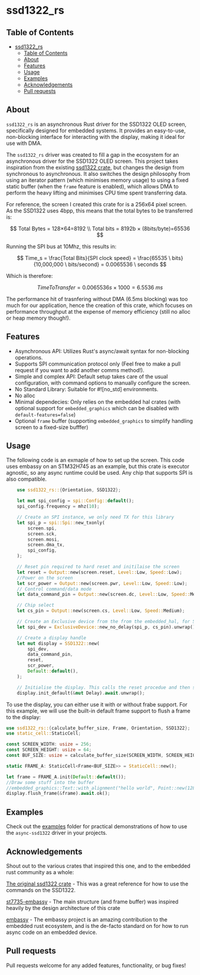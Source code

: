 # ssd1322_rs

## Table of Contents
- [ssd1322\_rs](#ssd1322_rs)
  - [Table of Contents](#table-of-contents)
  - [About ](#about-)
  - [Features ](#features-)
  - [Usage ](#usage-)
  - [Examples](#examples)
  - [Acknowledgements](#acknowledgements)
  - [Pull requests](#pull-requests)

## About <a name = "about"></a>

`ssd1322_rs` is an asynchronous Rust driver for the SSD1322 OLED screen, specifically designed for embedded systems. It provides an easy-to-use, non-blocking interface for interacting with the display, making it ideal for use with DMA.

The `ssd1322_rs` driver was created to fill a gap in the ecosystem for an asynchronous driver for the SSD1322 OLED screen. This project takes inspiration from the existing [ssd1322 crate][ssd1322], but changes the design from synchronous to asynchronous. It also switches the design philosophy from using an iterator pattern (which minimises memory usage) to using a fixed static buffer (when the `frame` feature is enabled), which allows DMA to perform the heavy lifting and minimises CPU time spent transferring data.

For reference, the screen I created this crate for is a 256x64 pixel screen. As the SSD1322 uses 4bpp, this means that the total bytes to be transferred is:

$$
Total Bytes = 128×64=8192 \\
Total bits  = 8192b × (8bits/byte)=65536
$$

Running the SPI bus at 10Mhz, this results in:

$$
Time_s = \frac{Total Bits}{SPI clock speed} = \frac{65535 \ bits}{10,000,000 \ bits/second} = 0.0065536 \ seconds
$$

Which is therefore:

$$
TimeToTransfer = 0.0065536s ×1000  = 6.5536 \ ms
$$

The performance hit of trasnfering without DMA (6.5ms blocking) was too much for our application, hence the creation of this crate, which focuses on performance throughput at the expense of memory efficiency (still no alloc or heap memory though!).

## Features <a name = "features"></a>

- Asynchronous API: Utilizes Rust's async/await syntax for non-blocking operations.
- Supports SPI communication protocol only (Feel free to make a pull request if you want to add another comms method!).
- Simple and complex API: Default setup takes care of the usual configuration, with command options to manually configure the screen.
- No Standard Library: Suitable for #![no_std] environments.
- No alloc
- Minimal dependecies: Only relies on the embedded hal crates (with optional support for `embedded_graphics` which can be disabled with `default-features=false`)
- Optional `frame` buffer (supporting `embedded_graphics` to simplify handling screen to a fixed-size bufffer)

## Usage <a name = "usage"></a>
The following code is an exmaple of how to set up the screen. This code uses embassy on an STM32H745 as an example, but this crate is executor agnostic, so any async runtime could be used. Any chip that supports SPI is also compatible.

```rust
    use ssd1322_rs::{Orientation, SSD1322};

    let mut spi_config = spi::Config::default();
    spi_config.frequency = mhz(10);

    // Create an SPI instance, we only need TX for this library
    let spi_p = spi::Spi::new_txonly(
        screen.spi,
        screen.sck,
        screen.mosi,
        screen.dma_tx,
        spi_config,
    );

    // Reset pin required to hard reset and initilaise the screen
    let reset = Output::new(screen.reset, Level::Low, Speed::Low);
    //Power on the screen
    let scr_power = Output::new(screen.pwr, Level::Low, Speed::Low);
    // Control command/data mode
    let data_command_pin = Output::new(screen.dc, Level::Low, Speed::Medium);

    // Chip select
    let cs_pin = Output::new(screen.cs, Level::Low, Speed::Medium);

    // Create an Exclusive device from the from the embedded_hal, for SPI busses with only one other device on.
    let spi_dev = ExclusiveDevice::new_no_delay(spi_p, cs_pin).unwrap();

    // Create a display handle
    let mut display = SSD1322::new(
        spi_dev,
        data_command_pin,
        reset,
        scr_power,
        Default::default(),
    );

    // Initialise the display. This calls the reset procedue and then sends the neccesary commands to set up the display
    display.init_default(&mut Delay).await.unwrap();
```

To use the display, you can either use it with or without frabe support. For this example, we will use the built-in default frame support to flush a frame to the display:

```rust
use ssd1322_rs::{calculate_buffer_size, Frame, Orientation, SSD1322};
use static_cell::StaticCell;

const SCREEN_WIDTH: usize = 256;
const SCREEN_HEIGHT: usize = 64;
const BUF_SIZE: usize = calculate_buffer_size(SCREEN_WIDTH, SCREEN_HEIGHT);

static FRAME_A: StaticCell<Frame<BUF_SIZE>> = StaticCell::new();

let frame = FRAME_A.init(Default::default());
//Draw some stuff into the buffer
//embedded_graphics::Text::with_alignment("hello world", Point::new(128, 12), MonoTextStyle::new(&FONT_10X20, Gray4::WHITE), Alignment::Center).draw(frame).unwrap();
display.flush_frame(&frame).await.ok();
```

## Examples

Check out the [examples](examples/) folder for practical demonstrations of how to use the `async-ssd1322` driver in your projects.

## Acknowledgements
Shout out to the various crates that inspired this one, and to the embedded rust community as a whole:

[The original ssd1322 crate][ssd1322] - This was a great reference for how to use the commands on the SSD1322.

[st7735-embassy][st7735-embassy] - The main structure (and frame buffer) was inspired heavily by the design architecture of this crate

[embassy][embassy] - The embassy project is an amazing contribution to the embedded rust ecosystem, and is the de-facto standard on for how to run async code on an embedded device.

## Pull requests
Pull requests welcome for any added features, functionality, or bug fixes!

[embassy]:[https://github.com/embassy-rs]
[ssd1322]: [https://github.com/edarc/ssd1322]
[st7735-embassy]: [https://github.com/kalkyl/st7735-embassy]
